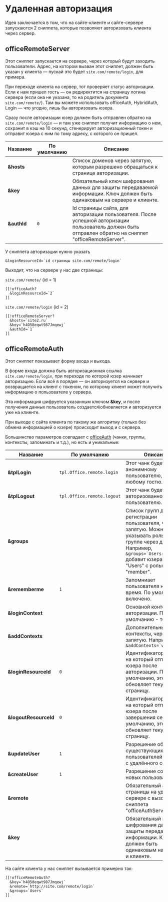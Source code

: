 # Удаленная авторизация

Идея заключается в том, что на сайте-клиенте и сайте-сервере запускаются 2 сниппета, которые позволяют авторизовать клиента через сервер.

## officeRemoteServer

Этот сниппет запускается на сервере, через который будут заходить пользователи.
Адрес, на котором вызван этот сниппет, должен быть указан у клиента — пускай это будет `site.com/remote/login`, для примера.

При переходе клиента на сервер, тот проверяет статус авторизации. Если к нам пришел гость — он редиректится на страницу логина сервера (если она не указана, то на родитель документа `site.com/remote/`).
Там вы можете использовать officeAuth, HybridAuth, Login — что угодно, лишь бы авторизовать юзера.

Сразу после авторизации юзер должен быть отправлен обратно на `site.com/remote/login` — и там уже сниппет получит информацию о нем, сохранит в кэш на 10 секунд, сгенерирует авторизационный токен и отправит юзера с ним по тому адресу, с которого он пришел.

| Название    | По умолчанию | Описание                                                                                                                                                |
|-------------|--------------|---------------------------------------------------------------------------------------------------------------------------------------------------------|
| **&hosts**  |              | Список доменов через запятую, которым разрешено обращаться к странице авторизации.                                                                      |
| **&key**    |              | Обязательный ключ шифрования данных для защиты передаваемой информации. Ключ должен быть одинаковым на сервере и клиенте.                               |
| **&authId** | `0`          | Id страницы сайта, для авторизации пользователя. После успешной авторизации пользователь должен быть отправлен обратно на сниппет "officeRemoteServer". |

У сниппета авторизации нужно указать

```modx
&loginResourceId=`id страницы site.com/remote/login`
```

Выходит, что на сервере у нас две страницы:

`site.com/remote/` (id = 1)

```modx
[[!officeAuth?
  &loginResourceId=`2`
]]
```

`site.com/remote/login` (id = 2)

```modx
[[!officeRemoteServer?
  &hosts=`site2.ru`
  &key=`h4O58eqwt987Jmqewj`
  &authId=`1`
]]
```

## officeRemoteAuth

Этот сниппет показывает форму входа и выхода.

В форме входа должна быть авторизационная ссылка `site.com/remote/login`, при переходе по которой юзер начинает авторизацию.
Если всё в порядке — он авторизуется на сервере и возвращается на клиент с токеном, по которому клиент может получить информацию о пользователе у сервера.

Эта информация шифруется указанным ключом **&key**, и после получения данных пользователь создается\обновляется и авторизуется уже на клиенте.

При выходе с сайта клиента по такому же алгоритму (только без обмена информацией о юзере) происходит выход и с сервера.

Большинство параметров совпадает с [officeAuth][1] (чанки, группы, контексты, запоминать и т.д.), но есть и уникальные:

| Название              | По умолчанию               | Описание                                                                                                                                                                                         |
|-----------------------|----------------------------|--------------------------------------------------------------------------------------------------------------------------------------------------------------------------------------------------|
| **&tplLogin**         | `tpl.Office.remote.login`  | Этот чанк будет показан анонимному пользователю, то есть любому гостю.                                                                                                                           |
| **&tplLogout**        | `tpl.Office.remote.logout` | Этот чанк будет показан авторизованному пользователю.                                                                                                                                            |
| **&groups**           |                            | Список групп для регистрации пользователя, через запятую. Можно указывать роль юзера в группе через двоеточие. Например, ``&groups=`Users:1` `` добавит юзера в группу "Users" с ролью "member". |
| **&rememberme**       | `1`                        | Запомниает пользователя на долгое время. По умолчанию - включено.                                                                                                                                |
| **&loginContext**     |                            | Основной контекст для авторизации. По умолчанию - текущий.                                                                                                                                       |
| **&addContexts**      |                            | Дополнительные контексты, через запятую. Например, ``&addContexts=`web,ru,en` ``                                                                                                                      |
| **&loginResourceId**  | `0`                        | Идентификатор ресурса, на который отправлять юзера после авторизации. По умолчанию, это 0 - обновляет текущую страницу.                                                                          |
| **&logoutResourceId** | `0`                        | Идентификатор ресурса, на который отправлять юзера после завершения сессии. По умолчанию, это 0 - обновляет текущую страницу.                                                                    |
| **&updateUser**       | `1`                        | Разрешение обновлять существующих пользователей данными с удалённого сервера.                                                                                                                    |
| **&createUser**       | `1`                        | Разрешение создавать новых пользователей.                                                                                                                                                        |
| **&remote**           |                            | Обязательный адрес страницы на удалённом сервере с вызовом сниппета "officeAuthServer".                                                                                                          |
| **&key**              |                            | Обязательный ключ шифрования данных для защиты передаваемой информации. Ключ должен быть одинаковым на сервере и клиенте.                                                                        |

На сайте клиента у нас сниппет вызывается примерно так:

```modx
[[!officeRemoteAuth?
  &key=`h4O58eqwt987Jmqewj`
  &remote=`http://site.com/remote/login`
  &groups=`Users`
]]
```

[1]: /components/office/controllers/auth
